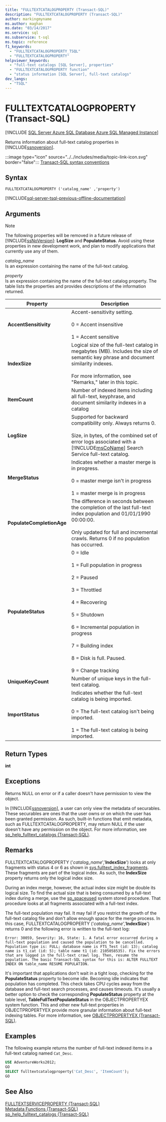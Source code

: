 ```yaml
---
title: "FULLTEXTCATALOGPROPERTY (Transact-SQL)"
description: "FULLTEXTCATALOGPROPERTY (Transact-SQL)"
author: markingmyname
ms.author: maghan
ms.date: "03/14/2017"
ms.service: sql
ms.subservice: t-sql
ms.topic: reference
f1_keywords:
  - "FULLTEXTCATALOGPROPERTY_TSQL"
  - "FULLTEXTCATALOGPROPERTY"
helpviewer_keywords:
  - "full-text catalogs [SQL Server], properties"
  - "FULLTEXTCATALOGPROPERTY function"
  - "status information [SQL Server], full-text catalogs"
dev_langs:
  - "TSQL"
---
```

# FULLTEXTCATALOGPROPERTY (Transact-SQL)
[!INCLUDE [SQL Server Azure SQL Database Azure SQL Managed Instance](../../includes/applies-to-version/sql-asdb-asdbmi.md)]

Returns information about full-text catalog properties in [!INCLUDE[ssnoversion](../../includes/ssnoversion-md.md)].  
  
:::image type="icon" source="../../includes/media/topic-link-icon.svg" border="false"::: [Transact-SQL syntax conventions](../../t-sql/language-elements/transact-sql-syntax-conventions-transact-sql.md)  
  
## Syntax  
  
```syntaxsql
FULLTEXTCATALOGPROPERTY ('catalog_name' ,'property')  
```  
  
[!INCLUDE[sql-server-tsql-previous-offline-documentation](../../includes/sql-server-tsql-previous-offline-documentation.md)]

## Arguments
  
> [!NOTE]  
>  The following properties will be removed in a future release of [!INCLUDE[ssNoVersion](../../includes/ssnoversion-md.md)]: **LogSize** and **PopulateStatus**. Avoid using these properties in new development work, and plan to modify applications that currently use any of them.  
  
_catalog\_name_  
Is an expression containing the name of the full-text catalog.  
  
_property_  
Is an expression containing the name of the full-text catalog property. The table lists the properties and provides descriptions of the information returned.  
  
|Property|Description|  
|--------------|-----------------|  
|**AccentSensitivity**|Accent-sensitivity setting.<br /><br /> 0 = Accent insensitive<br /><br /> 1 = Accent sensitive|  
|**IndexSize**|Logical size of the full-text catalog in megabytes (MB). Includes the size of semantic key phrase and document similarity indexes.<br /><br /> For more information, see "Remarks," later in this topic.|  
|**ItemCount**|Number of indexed items including all full-text, keyphrase, and document similarity indexes in a catalog|  
|**LogSize**|Supported for backward compatibility only. Always returns 0.<br /><br /> Size, in bytes, of the combined set of error logs associated with a [!INCLUDE[msCoName](../../includes/msconame-md.md)] Search Service full-text catalog.|  
|**MergeStatus**|Indicates whether a master merge is in progress.<br /><br /> 0 = master merge isn't in progress<br /><br /> 1 = master merge is in progress|  
|**PopulateCompletionAge**|The difference in seconds between the completion of the last full-text index population and 01/01/1990 00:00:00.<br /><br /> Only updated for full and incremental crawls. Returns 0 if no population has occurred.|  
|**PopulateStatus**|0 = Idle<br /><br /> 1 = Full population in progress<br /><br /> 2 = Paused<br /><br /> 3 = Throttled<br /><br /> 4 = Recovering<br /><br /> 5 = Shutdown<br /><br /> 6 = Incremental population in progress<br /><br /> 7 = Building index<br /><br /> 8 = Disk is full. Paused.<br /><br /> 9 = Change tracking|  
|**UniqueKeyCount**|Number of unique keys in the full-text catalog.|  
|**ImportStatus**|Indicates whether the full-text catalog is being imported.<br /><br /> 0 = The full-text catalog isn't being imported.<br /><br /> 1 = The full-text catalog is being imported.|  
  
## Return Types  
**int**  
  
## Exceptions  
Returns NULL on error or if a caller doesn't have permission to view the object.  
  
In [!INCLUDE[ssnoversion](../../includes/ssnoversion-md.md)], a user can only view the metadata of securables. These securables are ones that the user owns or on which the user has been granted permission. As such, built-in functions that emit metadata, such as FULLTEXTCATALOGPROPERTY, may return NULL if the user doesn't have any permission on the object. For more information, see [sp_help_fulltext_catalogs &#40;Transact-SQL&#41;](../../relational-databases/system-stored-procedures/sp-help-fulltext-catalogs-transact-sql.md).  
  
## Remarks  
FULLTEXTCATALOGPROPERTY ('_catalog\_name_','**IndexSize**') looks at only fragments with status 4 or 6 as shown in [sys.fulltext_index_fragments](../../relational-databases/system-catalog-views/sys-fulltext-index-fragments-transact-sql.md). These fragments are part of the logical index. As such, the **IndexSize** property returns only the logical index size. 

During an index merge, however, the actual index size might be double its logical size. To find the actual size that is being consumed by a full-text index during a merge, use the [sp_spaceused](../../relational-databases/system-stored-procedures/sp-spaceused-transact-sql.md) system stored procedure. That procedure looks at all fragments associated with a full-text index. 

The full-text population may fail. It may fail if you restrict the growth of the full-text catalog file and don't allow enough space for the merge process. In this case, FULLTEXTCATALOGPROPERTY ('_catalog\_name_','**IndexSize**') returns 0 and the following error is written to the full-text log:  
  
`Error: 30059, Severity: 16, State: 1. A fatal error occurred during a full-text population and caused the population to be cancelled. Population type is: FULL; database name is FTS_Test (id: 13); catalog name is t1_cat (id: 5); table name t1 (id: 2105058535). Fix the errors that are logged in the full-text crawl log. Then, resume the population. The basic Transact-SQL syntax for this is: ALTER FULLTEXT INDEX ON table_name RESUME POPULATION.`  
  
It's important that applications don't wait in a tight loop, checking for the **PopulateStatus** property to become idle. Becoming idle indicates that population has completed. This check takes CPU cycles away from the database and full-text search processes, and causes timeouts. It's usually a better option to check the corresponding **PopulateStatus** property at the table level, **TableFullTextPopulateStatus** in the OBJECTPROPERTYEX system function. This and other new full-text properties in OBJECTPROPERTYEX provide more granular information about full-text indexing tables. For more information, see [OBJECTPROPERTYEX &#40;Transact-SQL&#41;](../../t-sql/functions/objectpropertyex-transact-sql.md).  
  
## Examples  
The following example returns the number of full-text indexed items in a full-text catalog named `Cat_Desc`.  
  
```sql  
USE AdventureWorks2012;  
GO  
SELECT fulltextcatalogproperty('Cat_Desc', 'ItemCount');  
GO  
```  
  
## See Also  
[FULLTEXTSERVICEPROPERTY &#40;Transact-SQL&#41;](../../t-sql/functions/fulltextserviceproperty-transact-sql.md)   
[Metadata Functions &#40;Transact-SQL&#41;](../../t-sql/functions/metadata-functions-transact-sql.md)   
[sp_help_fulltext_catalogs &#40;Transact-SQL&#41;](../../relational-databases/system-stored-procedures/sp-help-fulltext-catalogs-transact-sql.md)  
  
  
